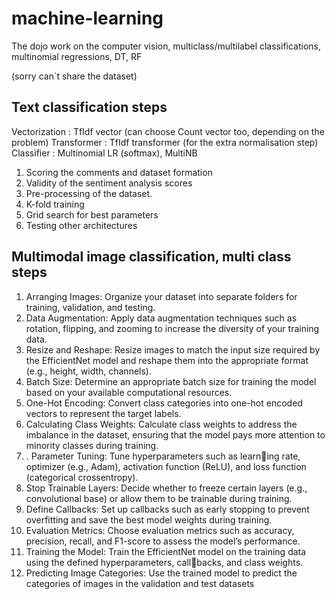 # machine-learning
The dojo work on the computer vision, multiclass/multilabel classifications, multinomial regressions, DT, RF

(sorry can`t share the dataset)

## Text classification steps

Vectorization : TfIdf vector (can choose Count vector too, depending on the problem)
Transformer : TfIdf transformer (for the extra normalisation step)
Classifier : Multinomial LR (softmax), MultiNB 

1. Scoring the comments and dataset formation
2. Validity of the sentiment analysis scores
3. Pre-processing of the dataset.
4. K-fold training
5. Grid search for best parameters
6. Testing other architectures


## Multimodal image classification, multi class steps

1. Arranging Images: Organize your dataset into separate
folders for training, validation, and testing.
2. Data Augmentation: Apply data augmentation techniques
such as rotation, flipping, and zooming to increase the
diversity of your training data.
3. Resize and Reshape: Resize images to match the input
size required by the EfficientNet model and reshape them
into the appropriate format (e.g., height, width, channels).
4. Batch Size: Determine an appropriate batch size for
training the model based on your available computational
resources.
5. One-Hot Encoding: Convert class categories into one-hot
encoded vectors to represent the target labels.
6. Calculating Class Weights: Calculate class weights to
address the imbalance in the dataset, ensuring that the
model pays more attention to minority classes during
training.
7. . Parameter Tuning: Tune hyperparameters such as learning rate, optimizer (e.g., Adam), activation function
(ReLU), and loss function (categorical crossentropy).
8. Stop Trainable Layers: Decide whether to freeze certain
layers (e.g., convolutional base) or allow them to be
trainable during training.
9. Define Callbacks: Set up callbacks such as early stopping
to prevent overfitting and save the best model weights
during training.
10. Evaluation Metrics: Choose evaluation metrics such as
accuracy, precision, recall, and F1-score to assess the
model’s performance.
11. Training the Model: Train the EfficientNet model on
the training data using the defined hyperparameters, callbacks, and class weights.
12. Predicting Image Categories: Use the trained model to
predict the categories of images in the validation and test
datasets


